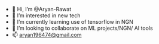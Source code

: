 - 👋 Hi, I’m @Aryan-Rawat
- 👀 I’m interested in new tech
- 🌱 I’m currently learning use of tensorflow in NGN
- 💞️ I’m looking to collaborate on ML projects/NGN/ AI tools
- 📫 aryan196474@gmail.com

<!---
Aryan-Rawat/Aryan-Rawat is a ✨ special ✨ repository because its `README.md` (this file) appears on your GitHub profile.
You can click the Preview link to take a look at your changes.
--->

